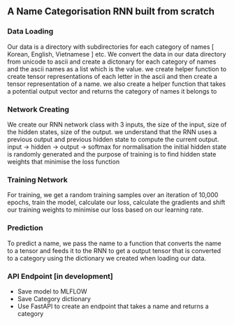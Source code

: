 ## A Name Categorisation RNN built from scratch 

### Data Loading 
Our data is a directory with subdirectories for each category of names [ Korean, English, Vietnamese ] etc. 
We convert the data in our data directory from unicode to ascii and create a dictonary for each category of names and the ascii names as a list which is the value.
we create helper function to create tensor representations of each letter in the ascii and then create a tensor representation of a name.
we also create a helper function that takes a potential output vector and returns the category of names it belongs to

### Network Creating 
We create our RNN network class with 3 inputs, the size of the input, size of the hidden states, size of the output. 
we understand that the RNN uses a previous output and previous hidden state to compute the current output.
input -> hidden -> output -> softmax for normalisation 
the initial hidden state is randomly generated and the purpose of training is to find hidden state weights that minimise the loss function 

### Training Network
For training, we get a random training samples over an iteration of 10,000 epochs, train the model, calculate our loss, calculate the gradients and shift our training weights to minimise our loss based on our learning rate. 


### Prediction
To predict a name, we pass the name to a function that converts the name to a tensor and feeds it to the RNN to get a output tensor that is converted to a category using the dictionary we created when loading our data. 


### API Endpoint [in development]
- Save model to MLFLOW 
- Save Category dictionary 
- Use FastAPI to create an endpoint that takes a name and returns a category 
